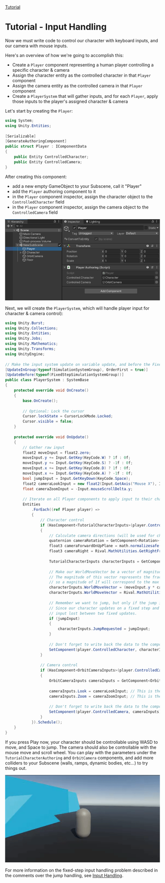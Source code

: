 
[Tutorial](../tutorial.md)

# Tutorial - Input Handling

Now we must write code to control our character with keyboard inputs, and our camera with mouse inputs. 

Here's an overview of how we're going to accomplish this:
* Create a `Player` component representing a human player controlling a specific character & camera
* Assign the character entity as the controlled character in that `Player` component
* Assign the camera entity as the controlled camera in that `Player` component
* Create a `PlayerSystem` that will gather inputs, and for each `Player`, apply those inputs to the player's assigned character & camera


Let's start by creating the `Player`: 

```cs
using System;
using Unity.Entities;

[Serializable]
[GenerateAuthoringComponent]
public struct Player : IComponentData
{
    public Entity ControlledCharacter;
    public Entity ControlledCamera;
}
```

After creating this component:
* add a new empty GameObject to your Subscene, call it "Player"
* add the `Player` authoring component to it
* in the `Player` component inspector, assign the character object to the `ControlledCharacter` field
* in the `Player` component inspector, assign the camera object to the `ControlledCamera` field

![](../Images/tutorial_player_setup.png)

Next, we will create the `PlayerSystem`, which will handle player input for character & camera control):

```cs
using Unity.Burst;
using Unity.Collections;
using Unity.Entities;
using Unity.Jobs;
using Unity.Mathematics;
using Unity.Transforms;
using UnityEngine;

// Make the input system update on variable update, and before the FixedStepSimulationSystemGroup (where the character updates)
[UpdateInGroup(typeof(SimulationSystemGroup), OrderFirst = true)]
[UpdateBefore(typeof(FixedStepSimulationSystemGroup))]
public class PlayerSystem : SystemBase
{
    protected override void OnCreate()
    {
        base.OnCreate();

        // Optional: Lock the cursor
        Cursor.lockState = CursorLockMode.Locked;
        Cursor.visible = false;
    }

    protected override void OnUpdate()
    {
        // Gather raw input
        float2 moveInput = float2.zero;
        moveInput.y += Input.GetKey(KeyCode.W) ? 1f : 0f;
        moveInput.y += Input.GetKey(KeyCode.S) ? -1f : 0f;
        moveInput.x += Input.GetKey(KeyCode.D) ? 1f : 0f;
        moveInput.x += Input.GetKey(KeyCode.A) ? -1f : 0f;
        bool jumpInput = Input.GetKeyDown(KeyCode.Space);
        float2 cameraLookInput = new float2(Input.GetAxis("Mouse X"), Input.GetAxis("Mouse Y"));
        float cameraZoomInput = -Input.mouseScrollDelta.y;

        // Iterate on all Player components to apply input to their character
        Entities
            .ForEach((ref Player player) =>
            {
                // Character control
                if (HasComponent<TutorialCharacterInputs>(player.ControlledCharacter))
                {
                    // Calculate camera directions (will be used for character movement directions)
                    quaternion cameraRotation = GetComponent<Rotation>(player.ControlledCamera).Value;
                    float3 cameraForwardOnUpPlane = math.normalizesafe(Rival.MathUtilities.ProjectOnPlane(Rival.MathUtilities.GetForwardFromRotation(cameraRotation), math.up()));
                    float3 cameraRight = Rival.MathUtilities.GetRightFromRotation(cameraRotation);

                    TutorialCharacterInputs characterInputs = GetComponent<TutorialCharacterInputs>(player.ControlledCharacter);

                    // Make our WorldMoveVector be a vector of magnitude 0 to 1, pointing in the direction of the desired movement (towards camera forward, in this case).
                    // The magnitude of this vector represents the fraction of maximum character speed we wish to have in this direction,
                    // so a magnitude of 1f will correspond to the max velocity, 0.5f will correspond to half of the max velocity, etc...
                    characterInputs.WorldMoveVector = (moveInput.y * cameraForwardOnUpPlane) + (moveInput.x * cameraRight);
                    characterInputs.WorldMoveVector = Rival.MathUtilities.ClampToMaxLength(characterInputs.WorldMoveVector, 1f);

                    // Remember we want to jump, but only if the jump input is true. The character update will handle resetting that value to false every frame.
                    // Since our character updates on a fixed step and our input is gathered at a variable step, this setup is necessary to prevent having your jump
                    // input lost between two fixed updates.
                    if (jumpInput)
                    {
                        characterInputs.JumpRequested = jumpInput;
                    }

                    // Don't forget to write back the data to the component
                    SetComponent(player.ControlledCharacter, characterInputs);
                }

                // Camera control
                if (HasComponent<OrbitCameraInputs>(player.ControlledCamera))
                {
                    OrbitCameraInputs cameraInputs = GetComponent<OrbitCameraInputs>(player.ControlledCamera);

                    cameraInputs.Look = cameraLookInput; // This is the camera X and Y rotation input
                    cameraInputs.Zoom = cameraZoomInput; // This is the camera zoom input

                    // Don't forget to write back the data to the component
                    SetComponent(player.ControlledCamera, cameraInputs);
                }
            }).Schedule();
    }
}
```

If you press Play now, your character should be controllable using WASD to move, and Space to jump. The camera should also be controllable with the mouse move and scroll wheel. You can play with the parameters under the `TutorialCharacterAuthoring` and `OrbitCamera` components, and add more colliders to your Subscene (walls, ramps, dynamic bodies, etc...) to try things out.

![](../Images/tutorial_input_final.gif)

For more information on the fixed-step input handling problem described in the comments over the jump handling, see [Input Handling](../How_To/input-handling.md).